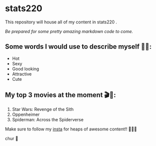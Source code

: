 # stats220

This repository will house all of my content in stats220 .

*Be prepared for some pretty amazing markdown code to come.*

Some words I would use to describe myself 🥵🥵:
-
- Hot
- Sexy
- Good looking
- Attractive
- Cute

My top 3 movies at the moment 🎬🍿:
-
1. Star Wars: Revenge of the Sith
2. Oppenheimer
3. Spiderman: Across the Spiderverse

Make sure to follow my [insta](https://www.instagram.com/joelvdh1/) for heaps of awesome content!! 🤩🤩🤩

chur 💪

